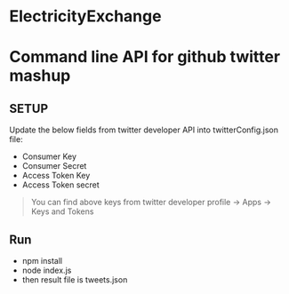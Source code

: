 # ElectricityExchange
# Command line API for github twitter mashup

## SETUP

Update the below fields from twitter developer API into twitterConfig.json file:

- Consumer Key
- Consumer Secret
- Access Token Key
- Access Token secret

> You can find above keys from twitter developer profile -> Apps -> Keys and Tokens

## Run

- npm install
- node index.js 
- then result file is tweets.json